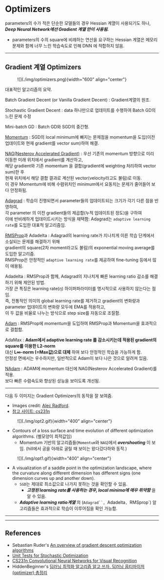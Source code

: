 # Optimizers

parameters의 수가 적은 단순한 모델들의 경우 Hessian 계열이 사용되기도 하나,  
***Deep Neural Network에선 Gradient 계열 만이 사용됨.***

* parameters의 수의 square에 비례하는 연산을 요구하는 Hessian 계열은 메모리 문제와 함께 너무 느린 학습속도로 인해 DNN 에 적합하지 않음.

---

## Gradient 계열 Optimizers

<figure markdown>
![](./img/optimizers.png){width="600" align="center"}
</figure>

대표적인 알고리즘의 요약.

Batch Gradient Decent (or Vanilla Gradient Decent) 
: Gradient계열의 원조.

Stochastic Gradient Decent 
: data 하나만으로 업데이트를 수행하여 Batch GD의 느린 문제 수정

Mini-batch GD 
: Batch GD와 SGD의 중간형.

[Momentum](op_momentum.md) 
: SGD의 local minimum에 빠지는 문제점을 momentum을 도입(이전 업데이트와 현재 gradient를 vector sum)하여 해결.

[NAG(Nesterov Accelerated Gradient)](./op_nesterov.md) 
: 우선 기존의 momentum 방향으로 미리 이동한 미래 위치에서 gradient를 계산하고,  
해당 gradient와 기존 momentum 을 결합(gradient에 weighting 처리하여 vector sum)한 후  
현재 위치에서 해당 결합 결과로 계산된 vector(velocity라고도 불림)로 이동.  
이 경우 Momentum에 비해 수렴위치인 minimum에서 요동치는 문제가 줄어들어 보다 안정화됨.

[Adagrad](./op_adagrad.md) 
: 학습이 진행되면서 parameter들의 업데이트되는 크기가 각기 다른 점을 반영하여,  
각 parameter 의 이전 gradient들의 제곱합(누적 업데이트된 정도)을 구하여  
이에 반비례하게 업데이트시키는 방식을 채택함: Adagrad는 `adaptive learning rate`를 도입한 대표적 알고리즘임.

[RMSProp](./op_rmsprop.md)과 Adadelta 
: Adagrad의 learning rate가 지나치게 이른 학습 단계에서 소실되는 문제를 해결하기 위해  
gradient의 square(2차 moment라고도 불림)의 exponential moving average를 도입한 알고리즘.  
RMSProp은 안정적인 `adaptive learning rate`를 제공하여 fine-tuning 등에서 많이 애용됨.  

Adadelta
: RMSProp과 함께, Adagrad의 지나치게 빠른 learning ratio 감소를 해결하기 위해 제안된 방법.  
가장 큰 특징은 learning rate($\eta$) 하이퍼파라미터를 명시적으로 사용하지 않는다는 점임.   
즉, 전통적인 의미의 global learning rate를 제거하고 gradient의 변화량과 parameter 업데이트의 변화량 모두에 EMA를 적용하고,  
이 두 값을 비율로 나누는 방식으로 step size를 자동으로 조절함.

[Adam](./op_adam.md) 
: RMSProp에 momentum을 도입하여 RMSProp과 Momentum을 효과적으로 결합함.  

AdaMax 
: **Adam에서 adaptive learning rate 를 감소시키는데 적용된 gradient의 square를 이용한 L2-norm**  
대신 **L$\infty$-norm (=Max값)으로 대체** 하여 보다 안정적인 학습을 가능하게 함.  
안정성 면에서는 우수하지만, 일반적으로 Adam이 보다 나은 것으로 알려져 있음.

[NAdam](./op_nadam.md)
: ADAM에 momentum 대신에 NAG(Nesterov Accelerated Gradient)를 적용.  
보다 빠른 수렴속도와 향상된 성능을 보이도록 개선됨.

---

다음 두 이미지는 Gradient Optimizers의 동작을 잘 보여줌.

* Images credit: [Alec Radford](https://twitter.com/alecrad).
* [참고 사이트: cs231n](https://cs231n.github.io/neural-networks-3)

<figure markdown>
![](./img/opt2.gif){width="400" align="center"}
</figure>

* Contours of a loss surface and time evolution of different optimization algorithms. (별모양이 최적값임)
    * Momentum 기반의 알고리즘들(`Momentum`와 `NAG`)에서 ***overshooting*** 이 보임. (hill에서 공을 아래로 굴릴 때 보이는 왔다갔다하와 동작.)

<figure markdown>
![](./img/opt1.gif){width="400" align="center"}
</figure>

* A visualization of a saddle point in the optimization landscape, where the curvature along different dimension has different signs (one dimension curves up and another down). 
    * `SGD`는 제대로 최소값으로 나가지 못하는 것을 확인할 수 있음.
        * ***고정된 learning rate를 사용하는 경우, local minima에 매우 취약함*** 을 알 수 있음.
    * ***Adaptive learning ratio계열*** 의 (`Adagrad``, `Adadelta`, `RMSprop`) 알고리즘들은 효과적으로 학습이 이루어짐을 확인 가능함.

---

---

## References

* Sebastian Ruder's [An overview of gradient descent optimization algorithms](https://arxiv.org/abs/1609.04747)
* [Unit Tests for Stochastic Optimization](https://arxiv.org/abs/1312.6055)
* [CS231n Convolutional Neural Networks for Visual Recognition](https://cs231n.github.io/neural-networks-3)
* HiddenBeginner's [딥러닝 최적화 알고리즘 알고 쓰자. 딥러닝 옵티마이저(optimizer) 총정리](https://hiddenbeginner.github.io/deeplearning/2019/09/22/optimization_algorithms_in_deep_learning.html)